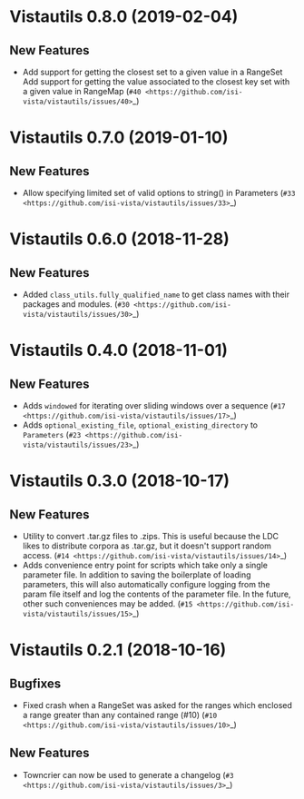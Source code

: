Vistautils 0.8.0 (2019-02-04)
=============================

New Features
------------

- Add support for getting the closest set to a given value in a RangeSet
  Add support for getting the value associated to the closest key set with a given value in RangeMap (`#40 <https://github.com/isi-vista/vistautils/issues/40>`_)


Vistautils 0.7.0 (2019-01-10)
=============================

New Features
------------

- Allow specifying limited set of valid options to string() in Parameters (`#33 <https://github.com/isi-vista/vistautils/issues/33>`_)


Vistautils 0.6.0 (2018-11-28)
=============================

New Features
------------

- Added `class_utils.fully_qualified_name` to get class names with their packages and modules. (`#30 <https://github.com/isi-vista/vistautils/issues/30>`_)


Vistautils 0.4.0 (2018-11-01)
=============================

New Features
------------

- Adds `windowed` for iterating over sliding windows over a sequence (`#17 <https://github.com/isi-vista/vistautils/issues/17>`_)
- Adds `optional_existing_file`, `optional_existing_directory` to `Parameters` (`#23 <https://github.com/isi-vista/vistautils/issues/23>`_)


Vistautils 0.3.0 (2018-10-17)
=============================

New Features
------------

- Utility to convert .tar.gz files to .zips. This is useful because the LDC likes to distribute corpora
  as .tar.gz, but it doesn't support random access. (`#14 <https://github.com/isi-vista/vistautils/issues/14>`_)
- Adds convenience entry point for scripts which take only a single parameter file.  In addition to saving the boilerplate of loading parameters, this will also automatically
      configure logging from the param file itself and log the contents of the parameter file. In the future, other such conveniences may be added. (`#15 <https://github.com/isi-vista/vistautils/issues/15>`_)


Vistautils 0.2.1 (2018-10-16)
=============================

Bugfixes
--------

- Fixed crash when a RangeSet was asked for the ranges which enclosed a range greater than any contained range (#10) (`#10 <https://github.com/isi-vista/vistautils/issues/10>`_)


New Features
------------

- Towncrier can now be used to generate a changelog (`#3 <https://github.com/isi-vista/vistautils/issues/3>`_)
